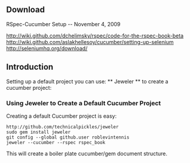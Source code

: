 Download
--------

RSpec-Cucumber Setup -- November 4, 2009

<http://wiki.github.com/dchelimsky/rspec/code-for-the-rspec-book-beta>
<http://wiki.github.com/aslakhellesoy/cucumber/setting-up-selenium>
<http://seleniumhq.org/download/>


Introduction
------------

Setting up a default project you can use: ** Jeweler ** to create a cucumber project:

### Using Jeweler to Create a Default Cucumber Project ###

Creating a default Cucumber project is easy:

    http://github.com/technicalpickles/jeweler
    sudo gem install jeweler
    git config --global github.user roblevintennis
    jeweler --cucumber --rspec rspec_book

This will create a boiler plate cucumber/gem document structure.

